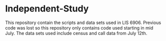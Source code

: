 # Independent-Study
This repository contain the scripts and data sets used in LIS 6906. Previous code was lost so this repository only contains code used starting in mid July. The data sets used include census and call data from July 12th. 
